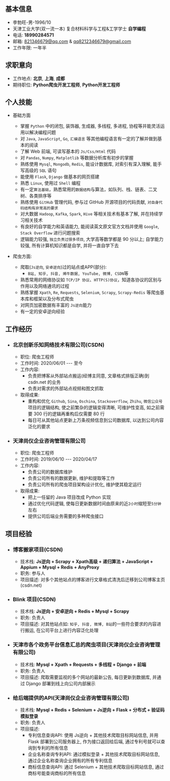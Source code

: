 ## 基本信息
- 李勃旺-男-1996/10
- 天津工业大学(双一流一本)   复合材料科学与工程&工学学士  **自学编程**
- 电话: **18990284571**
- 邮箱: 821346679@qq.com & qq8212346679@gmail.com
- 工作年限: 一年半

## 求职意向
- 工作地点: **北京**, **上海**, **成都**
- 期待职位: **Python爬虫开发工程师**, **Python开发工程师**

## 个人技能
- 基础方面
  - 掌握 `Python` 中的闭包, 装饰器, 生成器, 多线程, 多进程, 协程等并能灵活运用以解决编程问题
  - 对 `Java`, `JavaScript`, `Go`, `汇编语言` 等其他编程语言有一定的了解并做到基本的阅读
  - 了解 Web 前端, 可读写基本的 `Js/Css/Html` 代码
  - 对 `Pandas`, `Numpy`, `Matplotlib` 等数据分析库有初步的掌握
  - 熟练使用 `Mysql`, `Mongodb`, `Redis`, 能设计数据库, 对索引有深入理解, 能手写高级的 `SQL` 语句
  - 能使用 `Flask`, `Django` 做基本的网页搭建
  - 熟悉 `Linux`, 使用过 `Shell` 编程
  - 有一定`算法基础`，熟悉常用的`数据结构`与算法，如队列、栈、链表、二叉树、各类排序等
  - 熟练使用 `GitHub` 管理代码, 参与过 GitHub 开源项目的代码贡献, `对自身代码结构有非常高的要求`
  - 对大数据 `Hadoop`, `Kafka`, `Spark`, `Hive` 等相关技术有基本了解, 并在持续学习相关技术
  - 有良好的自学能力和英语能力, 能阅读英文原文官方文档并使用 `Google`, `Stack Overflow` 进行问题搜索
  - 逻辑能力较强, `独立负责过很多项目`, 大学高等数学都是 90 分以上; 自学能力较强, 所有计算机知识都是自学, 并将一直自学下去

- 爬虫方面:
  - 爬取(`Js逆向`, `安卓逆向`)过的站点或APP(部分):
    - `B站, 知乎, 抖音, 烯牛数据, YouTube, 微博, CSDN`等
  - 熟悉常用的网络协议如 `TCP/IP 协议`、`HTTP(S)协议`，知道各协议的区别与作用以及网络通讯的过程
  - 熟练掌握 `Xpath`, `Re`, `Requests`, `Selenium`, `Scrapy`, `Scrapy-Redis` 等爬虫基本库和框架以及分布式爬虫
  - 对网页加密数据有丰富的 `Js逆向`能力
  - 有一定的安卓逆向经验

## 工作经历
- ### 北京创新乐知网络技术有限公司(CSDN)
  - 职位: 爬虫工程师
  - 工作时间: 2020/06/01 --- 至今
  - 工作内容:
    - 负责把博客从外部站点搬运(经博主同意, 文章格式排版正确)到 csdn.net 的业务
    - 负责对需求的外部站点视频和图文抓取
  - 取得成果:
    - 重构和优化 `Github`, `Sina`, `Oschina`, `Stackoverflow`, `Zhihu`, `微信公众号` 项目的逻辑结构, 使之前繁杂的逻辑变得清晰, 可维护性变高, 如之前需要 300 行的逻辑再重构后仅需要 80 行
    - 每日可从其他站点更新上万条视频信息到公司数据库, 以达到公司内容泛化的要求

- ### 天津尚仪企业咨询管理有限公司
  - 职位: 爬虫工程师
  - 工作时间: 2019/06/10 --- 2020/04/17
  - 工作内容:
    - 负责公司的数据库维护
    - 负责公司所有的数据更新, 维护和提取等工作
    - 负责公司所有的爬虫项目架构设计优化, 维护使其稳定运行
  - 取得成果:
    - 把上一任留的 Java 项目改成 Python 实现
    - 通过优化代码逻辑, 使每日更新数据时间由原来的近``2小时``缩短至``5分钟``左右
    - 提供公司后端业务需要的多种爬虫接口

## 项目经验

- ### 博客搬家项目(CSDN)
  - 技术栈: **Js逆向 + Scrapy + Xpath高级 + 递归算法 + JavaScript + Appium + Mysql + Redis + AnyProxy**
  - 职务: 参与人
  - 项目描述: 对多个其他站点的博客进行文章格式清洗后迁移到公司博客主页(csdn.net)

- ### Blink 项目(CSDN)
  - 技术栈: **Js逆向 + 安卓逆向 + Redis + Mysql + Scrapy**
  - 职务: 负责人
  - 项目描述: 对其他站点如: `知乎, 抖音, 微博, B站`的一些符合要求的内容进行搬运, 在公司平台上进行内容泛化处理

- ### 天津市各个政务平台信息汇总的爬虫项目(天津尚仪企业咨询管理有限公司)
  - 技术栈: **Mysql + Xpath + Requests + 多线程 + Django + 前端**
  - 职务: 负责人
  - 项目描述: 爬取需要监视的多个网站的最新公告, 每日更新到数据库, 并通过 Django 部署到线上向公司内部展示

- ### 给后端提供的API(天津尚仪企业咨询管理有限公司)
  - 技术栈: **Mysql + Redis + Selenium + Js逆向 + Flask + 分布式 + 验证码模拟登录**
  - 职务: 负责人
  - 项目描述: 
      - 专利信息查询API: 使用 Js逆向 + 其他技术爬取目标网站信息, 并用 Flask 部署到公司服务器上, 作为接口返回给后端, 通过专利号就可以查询到专利的所有信息
      - 企业名称查询专利API: 通过模拟登录 + 其他技术爬取目标网站信息, 通过企业名称查询企业拥有的所有专利信息
      - 商标信息查询API: 通过 Selenium + 其他技术爬取目标网站信息, 通过商标号能查询商标的所有信息